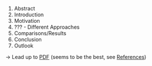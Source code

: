 1. Abstract
2. Introduction
3. Motivation
4. ??? - Different Approaches
5. Comparisons/Results
6. Conclusion
7. Outlook

-> Lead up to [PDF](reference_pdfs/Boosting_Performance_Optimization_with_Interactive_Data_Movement_Visualization.pdf) (seems to be the best, see [References](References))